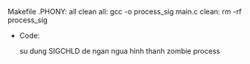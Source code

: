 Makefile
    .PHONY: all clean
all:
	gcc -o process_sig main.c
clean:
	rm -rf process_sig

+ Code:

	su dung SIGCHLD de ngan ngua hinh thanh zombie process